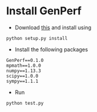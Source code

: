 # Install GenPerf

- Download [this](https://github.com/pooyanjamshidi/GenPerf) and install using 
```
python setup.py install
```

- Install the following packages
```
GenPerf==0.1.0
mpmath==1.0.0
numpy==1.13.3
scipy==1.0.0
sympy==1.1.1
```

- Run
```
python test.py
```
